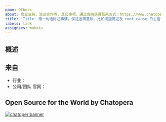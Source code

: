```yaml
---
name: Others
about: 商业支持，洽谈合作等，其它事项，通过官网获得联系方式：https://www.chatopera.com/mail.html
title: 'Title: 用一句话陈述事情，保证言简意赅，比如问题简述及 root cause 日志语句，更容易获得帮助'
labels: task
assignees: mukaiu
---
```


<!-- Sponsor this project / 开源项目支持方 -->
<!-- Chatopera 云服务：低代码、无代码方式定制智能对话机器人，查看 https://bot.chatopera.com/ -->
<!-- 春松客服：快速获得好用的开源客服系统，查看 https://www.cskefu.com/ -->

## 概述
<!-- 其它相关事项，或通过其它方式联系我们：https://www.chatopera.com/mail.html -->

## 来自
<!-- 说明公司或行业后优先支持 -->

- 行业：
- 公司/团队 官网：

<!-- 产品使用说明书 -->
<!-- https://docs.chatopera.com/ -->

<!-- 快速掌握春松客服功能及二次开发 -->
<!-- 春松客服大讲堂：https://ke.qq.com/course/464050 -->

<!-- 非产品缺陷请联系商务获得支持 -->
<!-- 定制化开发, 培训，咨询等: https://www.chatopera.com/mail.html -->

## Open Source for the World by Chatopera 

[![chatoper banner][co-banner-image]][co-url]

[co-banner-image]: https://user-images.githubusercontent.com/3538629/42383104-da925942-8168-11e8-8195-868d5fcec170.png
[co-url]: https://www.chatopera.com
